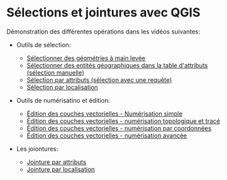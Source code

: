 # Sélections et jointures avec QGIS

Démonstration des différentes opérations dans les vidéos suivantes:

- Outils de sélection:
    - [Sélectionner des géométries à main levée](https://youtu.be/mbDfxwkVpuQ)
    - [Sélectionner des entités géographiques dans la table d'attributs (sélection manuelle)](https://youtu.be/MU-wx01tuC0)
    - [Sélection par attributs (sélection avec une requête)](https://youtu.be/JJYzWdCBvig)
    - [Sélection par localisation](https://youtu.be/at-z-36FUJw)

- Outils de numérisatino et édition:
    - [Édition des couches vectorielles - Numérisation simple](https://youtu.be/JBm_Iaaxe7A)
    - [Édition des couches vectorielles - numérisation topologique et tracé](https://youtu.be/pXYcl46t_W4)
    - [Édition des couches vectorielles - numérisation par coordonnées](https://youtu.be/dMRziGdQEF8)
    - [Édition des couches vectorielles - numérisation avancée](https://youtu.be/1-ZYblQjubg)

- Les joiontures:
    - [Jointure par attributs](https://youtu.be/_1xysTPC7Jc)
    - [Jointure par localisation](https://youtu.be/lg40evBAHLg)
